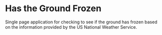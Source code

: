 # Has the Ground Frozen

Single page application for checking to see if the ground has frozen based on the
information provided by the US National Weather Service.
